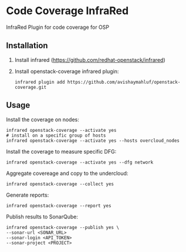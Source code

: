 # Code Coverage InfraRed

InfraRed Plugin for code coverage for OSP

## Installation

1. Install infrared (https://github.com/redhat-openstack/infrared)

2. Install openstack-coverage infrared plugin:

       infrared plugin add https://github.com/avishaymahluf/openstack-coverage.git

## Usage

Install the coverage on nodes:

    infrared openstack-coverage --activate yes
    # install on a specific group of hosts
    infrared openstack-coverage --activate yes --hosts overcloud_nodes

Install the coverage to measure specific DFG:

    infrared openstack-coverage --activate yes --dfg network
    
Aggregate covereage and copy to the undercloud:

    infrared openstack-coverage --collect yes

Generate reports:

    infrared openstack-coverage --report yes

Publish results to SonarQube:

    infrared openstack-coverage --publish yes \
    --sonar-url <SONAR_URL>
    --sonar-login <API_TOKEN>
    --sonar-project <PROJECT>
